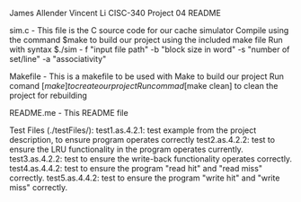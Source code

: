 James Allender
Vincent Li
CISC-340 
Project 04
README

sim.c - This file is the C source code for our cache simulator
    Compile using the command $make to build our project using the included make file
    Run with syntax $./sim - f "input file path" -b "block size in word" -s "number of set/line" -a "associativity"

Makefile - This is a makefile to be used with Make to build our project
	Run comand [$make] to create our project
	Run commad [$make clean] to clean the project for rebuilding


README.me - This README file

Test Files (./testFiles/):
        test1.as.4.2.1: test example from the project description, to ensure program operates correctly
        test2.as.4.2.2: test to ensure the LRU functionality in the program operates currently.
        test3.as.4.2.2: test to ensure the write-back functionality operates correctly.
        test4.as.4.4.2: test to ensure the program "read hit" and "read miss" correctly.
        test5.as.4.4.2: test to ensure the program "write hit" and "write miss" correctly.